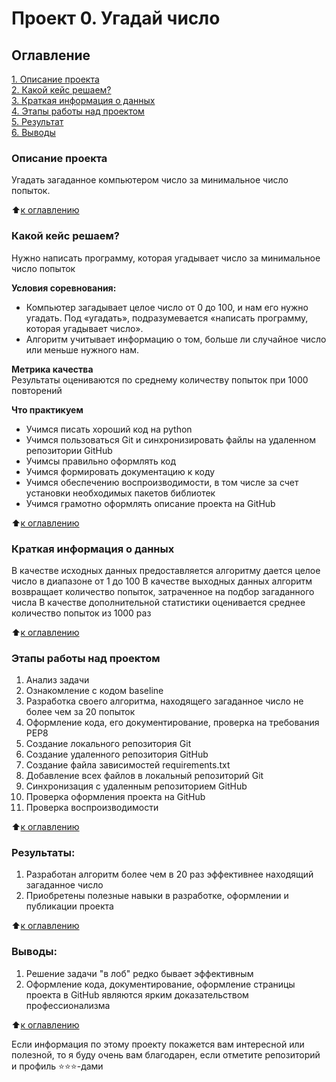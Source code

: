 # Проект 0. Угадай число

## Оглавление  
[1. Описание проекта](#Описание-проекта)  
[2. Какой кейс решаем?](#Какой-кейс-решаем)  
[3. Краткая информация о данных](#Краткая-информация-о-данных)  
[4. Этапы работы над проектом](#Этапы-работы-над-проектом)  
[5. Результат](#Результат)    
[6. Выводы](#Выводы) 

### Описание проекта    
Угадать загаданное компьютером число за минимальное число попыток.

:arrow_up:[к оглавлению](#Оглавление)


### Какой кейс решаем?    
Нужно написать программу, которая угадывает число за минимальное число попыток

**Условия соревнования:**  
- Компьютер загадывает целое число от 0 до 100, и нам его нужно угадать. Под «угадать», подразумевается «написать программу, которая угадывает число».
- Алгоритм учитывает информацию о том, больше ли случайное число или меньше нужного нам.

**Метрика качества**     
Результаты оцениваются по среднему количеству попыток при 1000 повторений

**Что практикуем**     
- Учимся писать хороший код на python
- Учимся пользоваться Git и синхронизировать файлы на удаленном репозитории GitHub
- Учимсы правильно оформлять код
- Учимся формировать документацию к коду
- Учимся обеспечению воспроизводимости, в том числе за счет установки необходимых пакетов библиотек
- Учимся грамотно оформлять описание проекта на GitHub

:arrow_up:[к оглавлению](#Оглавление)

### Краткая информация о данных
В качестве исходных данных предоставляется алгоритму дается целое число в диапазоне от 1 до 100
В качестве выходных данных алгоритм возвращает количество попыток, затраченное на подбор загаданного числа
В качестве дополнительной статистики оценивается среднее количество попыток из 1000 раз
  
:arrow_up:[к оглавлению](#Оглавление)


### Этапы работы над проектом  
1. Анализ задачи
2. Ознакомление с кодом baseline
3. Разработка своего алгоритма, находящего загаданное число не более чем за 20 попыток
4. Оформление кода, его документирование, проверка на требования PEP8
5. Создание локального репозитория Git
6. Создание удаленного репозитория GitHub
7. Создание файла зависимостей requirements.txt
8. Добавление всех файлов в локальный репозиторий Git
9. Синхронизация с удаленным репозиторием GitHub
10. Проверка оформления проекта на GitHub
11. Проверка воспроизводимости

:arrow_up:[к оглавлению](#Оглавление)


### Результаты:  
1. Разработан алгоритм более чем в 20 раз эффективнее находящий загаданное число
2. Приобретены полезные навыки в разработке, оформлении и публикации проекта

:arrow_up:[к оглавлению](#Оглавление)


### Выводы:  
1. Решение задачи "в лоб" редко бывает эффективным
2. Оформление кода, документирование, оформление страницы проекта в GitHub являются ярким доказательством профессионализма

:arrow_up:[к оглавлению](#Оглавление)


Если информация по этому проекту покажется вам интересной или полезной, то я буду очень вам благодарен, если отметите репозиторий и профиль ⭐️⭐️⭐️-дами